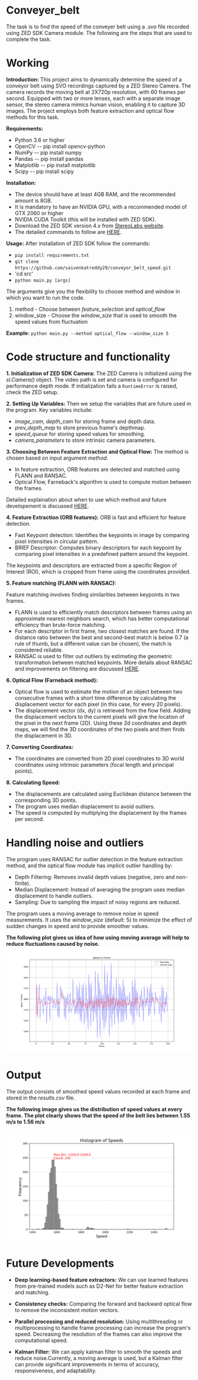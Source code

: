 # Conveyer_belt

The task is to find the speed of the conveyer belt using a _.svo_ file recorded using ZED SDK Camera module. The following are the steps that are used to complete the task.
# Working

**Introduction:** 
This project aims to dynamically determine the speed of a conveyor belt using SVO recordings captured by a ZED Stereo Camera. The camera records the moving belt at 2X720p resolution, with 60 frames per second. Equipped with two or more lenses, each with a separate image sensor, the stereo camera mimics human vision, enabling it to capture 3D images. The project employs both feature extraction and optical flow methods for this task.

**Requirements:**
* Python 3.6 or higher
* OpenCV -- pip install opencv-python
* NumPy -- pip install numpy
* Pandas -- pip install pandas
* Matplotlib -- pip install matplotlib
* Scipy -- pip install scipy

**Installation:**
* The device should have at least 4GB RAM, and the recommended amount is 8GB.
* It is mandatory to have an NVIDIA GPU, with a recommended model of GTX 2060 or higher
* NVIDIA CUDA Toolkit (this will be installed with ZED SDK).
* Download the ZED SDK version 4.x from [StereoLabs website](https://www.stereolabs.com/developers).
* The detailed commands to follow are [HERE](./Descriptions/commands_to_install_ZED_SDK.md).

**Usage:**
After installation of ZED SDK follow the commands:
* `pip install requirements.txt`
* `git clone https://github.com/saivenkatreddy29/conveyor_belt_speed.git`
* 'cd src'
* `python main.py [args]`

The arguments give you the flexibility to choose method and window in which you want to run the code.
1) method - Choose between _feature_selection_ and _optical_flow_
2) window_size - Choose the _window_size_ that is used to smooth the speed values from fluctuation

**Example:** `python main.py --method optical_flow --window_size 5`

# Code structure and functionality

**1. Initialization of ZED SDK Camera:**
The ZED Camera is initialized using the _sl.Camera()_ object. The video path is set and camera is configured for 
performance depth mode. If initialization fails a `RuntimeError` is raised, check the ZED setup.

**2. Setting Up Variables:**
Then we setup the variables that are future used in the program. Key variables include:
* _image_cam,_ _depth_cam_ for storing frame and depth data.
* _prev_depth_map_ to store previous frame's depthmap.
* _speed_queue_ for storing speed values for smoothing.
* _camera_parameters_ to store intrinsic camera parameters.

**3. Choosing Between Feature Extraction and Optical Flow:**
The method is chosen based on input argument _method_. 
* In feature extraction, ORB features are detected and matched using FLANN and RANSAC. 
* Optical Flow, Farneback's algorithm is used to compute motion between the frames.

Detailed explaination about when to use which method and future developement is discussed [HERE](Descriptions/Choosing_method.md).

**4. Feature Extraction (ORB features):**
ORB is fast and efficient for feature detection.
* Fast Keypoint detection: Identifies the keypoints in image by comparing pixel intensities in circular pattern.
* BRIEF Descriptor: Computes binary descriptors for each keypoint by comparing pixel intensities in a predefined pattern around the keypoint.

The keypoints and descriptors are extracted from a specific Region of Interest (ROI), which is cropped from frame using the coordinates provided.

**5. Feature matching (FLANN with RANSAC):**

Feature matching involves finding similarities between keypoints in two frames. 

* FLANN is used to efficiently match descriptors between frames using an approximate nearest neighbors search, which has better computational efficiency than brute-force matching.
* For each descriptor in first frame, two closest matches are found. If the distance ratio between the best and second-best match is below 0.7 (a rule of thumb, but a different value can be chosen), the match is considered reliable.
* RANSAC is used to filter out outliers by estimating the geometric transformation between matched keypoints. More details about RANSAC and improvements on filtering are discussed [HERE](Descriptions/Outlier_handling.md).


**6. Optical Flow (Farneback method):**
* Optical flow is used to estimate the motion of an object between two consecutive frames with a short time difference by calculating the displacement vector for each pixel (in this case, for every 20 pixels).
* The displacement vector (dx, dy) is retrieved from the flow field. Adding the displacement vectors to the current pixels will give the location of the pixel in the next frame (2D). Using these 2d coordinates and depth maps, we will find the 3D coordinates of the two pixels and then finds the displacement in 3D.

**7. Converting Coordinates:**

* The coordinates are converted from 2D pixel coordinates to 3D world coordinates using intrinsic parameters (focal length and principal points).

**8. Calculating Speed:**

* The displacements are calculated using Euclidean distance between the corresponding 3D points.
* The program uses median displacement to avoid outliers.
* The speed is computed by multiplying the displacement by the frames per second.

# Handling noise and outliers

The program uses RANSAC for outlier detection in the feature extraction method, and the optical flow module has implicit outlier handling by:
* Depth Filtering: Removes invalid depth values (negative, zero and non-finite).
* Median Displacement: Instead of averaging the program uses median displacement to handle outliers.
* Sampling: Due to sampling the impact of noisy regions are reduced.

The program uses a moving average to remove noise in speed measurements. It uses the _window_size_ (default: 5) to minimize the effect of sudden changes in speed and to provide smoother values.

**The following plot gives us idea of how using moving average will help to reduce fluctuations caused by noise.** 
![Raw speed vs Moving average speed](Plots/plot.png)

# Output
The output consists of smoothed speed values recorded at each frame and stored in the _results.csv_ file.

**The following image gives us the distribution of speed values at every frame. The plot clearly shows that the speed of the belt lies between 1.55 m/s to 1.56 m/s**

![Distribution of speeds among frames](Plots/plot_hist_annotated.png)

# Future Developments

* **Deep learning-based feature extractors:** We can use learned features from pre-trained models such as D2-Net for better feature extraction and matching.

* **Consistency checks:** Comparing the forward and backward optical flow to remove the inconsistent motion vectors.

* **Parallel processing and reduced resolution:** Using multithreading or multiprocessing to handle frame processing can increase the program's speed. Decreasing the resolution of the frames can also improve the computational speed.

* **Kalman Filter:** We can apply kalman filter to smooth the speeds and reduce noise.Currently, a moving average is used, but a Kalman filter can provide significant improvements in terms of accuracy, responsiveness, and adaptability.
